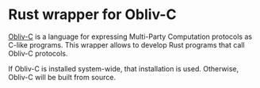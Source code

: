 Rust wrapper for Obliv-C
========================

[Obliv-C](https://github.com/samee/obliv-c) is a language for expressing Multi-Party Computation protocols as
C-like programs.
This wrapper allows to develop Rust programs that call Obliv-C protocols.

If Obliv-C is installed system-wide, that installation is used. Otherwise,
Obliv-C will be built from source.
